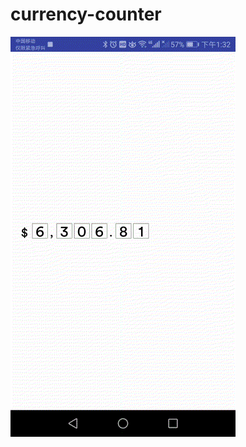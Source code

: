 # currency-counter

![image](https://github.com/linc2017/currency-counter/blob/master/Video_20190112_013503_380.gif)
